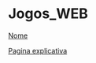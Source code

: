 # Jogos_WEB

<p><a href="https://matheuscerezuela.github.io/Jogos_WEB/PaginaNome.html"> Nome</a></p>
<p><a href="https://matheuscerezuela.github.io/Jogos_WEB/PaginaInicial.html">Pagina explicativa</a></p>

